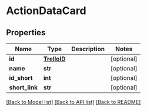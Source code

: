 # ActionDataCard

## Properties
Name | Type | Description | Notes
------------ | ------------- | ------------- | -------------
**id** | [**TrelloID**](TrelloID.md) |  | [optional] 
**name** | **str** |  | [optional] 
**id_short** | **int** |  | [optional] 
**short_link** | **str** |  | [optional] 

[[Back to Model list]](../README.md#documentation-for-models) [[Back to API list]](../README.md#documentation-for-api-endpoints) [[Back to README]](../README.md)

